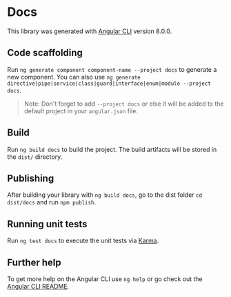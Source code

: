 # Docs

This library was generated with [Angular CLI](https://github.com/angular/angular-cli) version 8.0.0.

## Code scaffolding

Run `ng generate component component-name --project docs` to generate a new component. You can also use `ng generate directive|pipe|service|class|guard|interface|enum|module --project docs`.
> Note: Don't forget to add `--project docs` or else it will be added to the default project in your `angular.json` file. 

## Build

Run `ng build docs` to build the project. The build artifacts will be stored in the `dist/` directory.

## Publishing

After building your library with `ng build docs`, go to the dist folder `cd dist/docs` and run `npm publish`.

## Running unit tests

Run `ng test docs` to execute the unit tests via [Karma](https://karma-runner.github.io).

## Further help

To get more help on the Angular CLI use `ng help` or go check out the [Angular CLI README](https://github.com/angular/angular-cli/blob/master/README.md).

